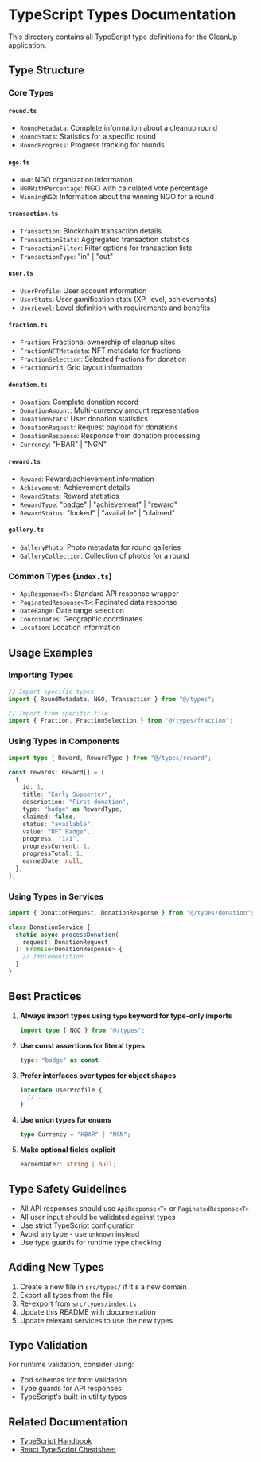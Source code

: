 # TypeScript Types Documentation

This directory contains all TypeScript type definitions for the CleanUp application.

## Type Structure

### Core Types

#### `round.ts`
- `RoundMetadata`: Complete information about a cleanup round
- `RoundStats`: Statistics for a specific round
- `RoundProgress`: Progress tracking for rounds

#### `ngo.ts`
- `NGO`: NGO organization information
- `NGOWithPercentage`: NGO with calculated vote percentage
- `WinningNGO`: Information about the winning NGO for a round

#### `transaction.ts`
- `Transaction`: Blockchain transaction details
- `TransactionStats`: Aggregated transaction statistics
- `TransactionFilter`: Filter options for transaction lists
- `TransactionType`: "in" | "out"

#### `user.ts`
- `UserProfile`: User account information
- `UserStats`: User gamification stats (XP, level, achievements)
- `UserLevel`: Level definition with requirements and benefits

#### `fraction.ts`
- `Fraction`: Fractional ownership of cleanup sites
- `FractionNFTMetadata`: NFT metadata for fractions
- `FractionSelection`: Selected fractions for donation
- `FractionGrid`: Grid layout information

#### `donation.ts`
- `Donation`: Complete donation record
- `DonationAmount`: Multi-currency amount representation
- `DonationStats`: User donation statistics
- `DonationRequest`: Request payload for donations
- `DonationResponse`: Response from donation processing
- `Currency`: "HBAR" | "NGN"

#### `reward.ts`
- `Reward`: Reward/achievement information
- `Achievement`: Achievement details
- `RewardStats`: Reward statistics
- `RewardType`: "badge" | "achievement" | "reward"
- `RewardStatus`: "locked" | "available" | "claimed"

#### `gallery.ts`
- `GalleryPhoto`: Photo metadata for round galleries
- `GalleryCollection`: Collection of photos for a round

### Common Types (`index.ts`)

- `ApiResponse<T>`: Standard API response wrapper
- `PaginatedResponse<T>`: Paginated data response
- `DateRange`: Date range selection
- `Coordinates`: Geographic coordinates
- `Location`: Location information

## Usage Examples

### Importing Types

```typescript
// Import specific types
import { RoundMetadata, NGO, Transaction } from "@/types";

// Import from specific file
import { Fraction, FractionSelection } from "@/types/fraction";
```

### Using Types in Components

```typescript
import type { Reward, RewardType } from "@/types/reward";

const rewards: Reward[] = [
  {
    id: 1,
    title: "Early Supporter",
    description: "First donation",
    type: "badge" as RewardType,
    claimed: false,
    status: "available",
    value: "NFT Badge",
    progress: "1/1",
    progressCurrent: 1,
    progressTotal: 1,
    earnedDate: null,
  },
];
```

### Using Types in Services

```typescript
import { DonationRequest, DonationResponse } from "@/types/donation";

class DonationService {
  static async processDonation(
    request: DonationRequest
  ): Promise<DonationResponse> {
    // Implementation
  }
}
```

## Best Practices

1. **Always import types using `type` keyword for type-only imports**
   ```typescript
   import type { NGO } from "@/types";
   ```

2. **Use const assertions for literal types**
   ```typescript
   type: "badge" as const
   ```

3. **Prefer interfaces over types for object shapes**
   ```typescript
   interface UserProfile {
     // ...
   }
   ```

4. **Use union types for enums**
   ```typescript
   type Currency = "HBAR" | "NGN";
   ```

5. **Make optional fields explicit**
   ```typescript
   earnedDate?: string | null;
   ```

## Type Safety Guidelines

- All API responses should use `ApiResponse<T>` or `PaginatedResponse<T>`
- All user input should be validated against types
- Use strict TypeScript configuration
- Avoid `any` type - use `unknown` instead
- Use type guards for runtime type checking

## Adding New Types

1. Create a new file in `src/types/` if it's a new domain
2. Export all types from the file
3. Re-export from `src/types/index.ts`
4. Update this README with documentation
5. Update relevant services to use the new types

## Type Validation

For runtime validation, consider using:
- Zod schemas for form validation
- Type guards for API responses
- TypeScript's built-in utility types

## Related Documentation

- [TypeScript Handbook](https://www.typescriptlang.org/docs/handbook/intro.html)
- [React TypeScript Cheatsheet](https://react-typescript-cheatsheet.netlify.app/)
